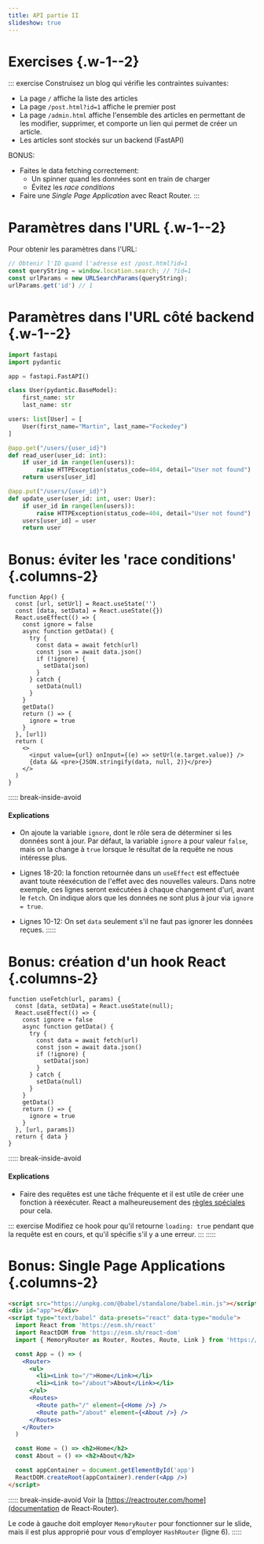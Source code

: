 ```yaml
---
title: API partie II
slideshow: true
---
```


# Exercises {.w-1--2}

::: exercise
Construisez un blog qui vérifie les contraintes suivantes:

- La page `/` affiche la liste des articles
- La page `/post.html?id=1` affiche le premier post
- La page `/admin.html` affiche l'ensemble des articles en permettant de les modifier, supprimer,
  et comporte un lien qui permet de créer un article.
- Les articles sont stockés sur un backend (FastAPI)

BONUS:

- Faites le data fetching correctement:
  - Un spinner quand les données sont en train de charger
  - Évitez les *race conditions*
- Faire une *Single Page Application* avec React Router.
:::

# Paramètres dans l'URL {.w-1--2}

Pour obtenir les paramètres dans l'URL:

``` js {.run}
// Obtenir l'ID quand l'adresse est /post.html?id=1
const queryString = window.location.search; // ?id=1
const urlParams = new URLSearchParams(queryString);
urlParams.get('id') // 1
```

# Paramètres dans l'URL côté backend {.w-1--2}

```python
import fastapi
import pydantic

app = fastapi.FastAPI()

class User(pydantic.BaseModel):
    first_name: str
    last_name: str

users: list[User] = [
    User(first_name="Martin", last_name="Fockedey")
]

@app.get("/users/{user_id}")
def read_user(user_id: int):
    if user_id in range(len(users)):
        raise HTTPException(status_code=404, detail="User not found")
    return users[user_id]

@app.put("/users/{user_id}")
def update_user(user_id: int, user: User):
    if user_id in range(len(users)):
        raise HTTPException(status_code=404, detail="User not found")
    users[user_id] = user
    return user
```

# Bonus: éviter les 'race conditions' {.columns-2}

```tsx {.run framework="react"}
function App() {
  const [url, setUrl] = React.useState('')
  const [data, setData] = React.useState({})
  React.useEffect(() => {
    const ignore = false
    async function getData() {
      try {
        const data = await fetch(url)
        const json = await data.json()
        if (!ignore) {
          setData(json)
        }
      } catch {
        setData(null)
      }
    }
    getData()
    return () => {
      ignore = true
    }
  }, [url])
  return (
    <>
      <input value={url} onInput={(e) => setUrl(e.target.value)} />
      {data && <pre>{JSON.stringify(data, null, 2)}</pre>}
    </>
  )
}
```

::::: break-inside-avoid
#### Explications

- On ajoute la variable `ignore`,
  dont le rôle sera de déterminer si les données sont à jour.
  Par défaut, la variable `ignore` a pour valeur `false`,
  mais on la change à `true` lorsque le résultat de la requête ne nous intéresse plus.

- Lignes 18-20: la fonction retournée dans un `useEffect` est effectuée
  avant toute réexécution de l'effet avec des nouvelles valeurs.
  Dans notre exemple, ces lignes seront exécutées
  à chaque changement d'url, avant le `fetch`.
  On indique alors que les données ne sont plus à jour via `ignore = true`.

- Lignes 10-12: On set `data` seulement s'il ne faut pas ignorer les données reçues.
:::::

# Bonus: création d'un hook React {.columns-2}

``` tsx {framework="react"}
function useFetch(url, params) {
  const [data, setData] = React.useState(null);
  React.useEffect(() => {
    const ignore = false
    async function getData() {
      try {
        const data = await fetch(url)
        const json = await data.json()
        if (!ignore) {
          setData(json)
        }
      } catch {
        setData(null)
      }
    }
    getData()
    return () => {
      ignore = true
    }
  }, [url, params])
  return { data }
}
```

::::: break-inside-avoid
#### Explications

- Faire des requêtes est une tâche fréquente
  et il est utile de créer une fonction à réexécuter.
  React a malheureusement des [règles spéciales](https://react.dev/reference/rules#rules-of-hooks) pour cela.

::: exercise
Modifiez ce hook pour qu'il retourne `loading: true`
pendant que la requête est en cours,
et qu'il spécifie s'il y a une erreur.
:::
:::::

# Bonus: Single Page Applications {.columns-2}

``` html {.run}
<script src="https://unpkg.com/@babel/standalone/babel.min.js"></script>
<div id="app"></div>
<script type="text/babel" data-presets="react" data-type="module">
  import React from 'https://esm.sh/react'
  import ReactDOM from 'https://esm.sh/react-dom'
  import { MemoryRouter as Router, Routes, Route, Link } from 'https://esm.sh/react-router-dom'

  const App = () => (
    <Router>
      <ul>
        <li><Link to="/">Home</Link></li>
        <li><Link to="/about">About</Link></li>
      </ul>
      <Routes>
        <Route path="/" element={<Home />} />
        <Route path="/about" element={<About />} />
      </Routes>
    </Router>
  )

  const Home = () => <h2>Home</h2>
  const About = () => <h2>About</h2>

  const appContainer = document.getElementById('app')
  ReactDOM.createRoot(appContainer).render(<App />)
</script>
```

::::: break-inside-avoid
Voir la [https://reactrouter.com/home](documentation de React-Router).

Le code à gauche doit employer `MemoryRouter` pour fonctionner sur le slide,
mais il est plus approprié pour vous d'employer `HashRouter` (ligne 6).
:::::